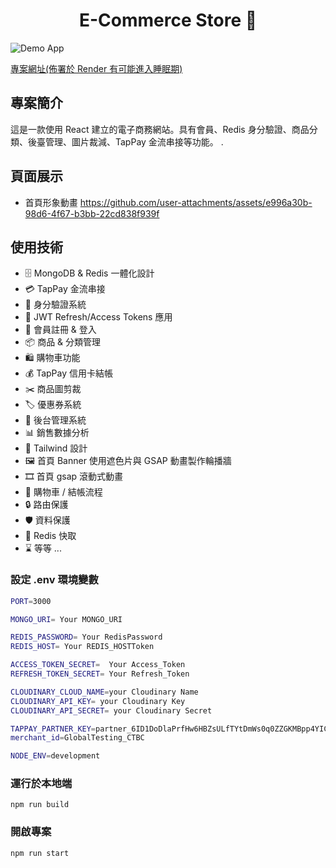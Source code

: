 <h1 align="center">E-Commerce Store 🛒</h1>

![Demo App](/frontend/public/screenshot-for-readme.png)

[專案網址(佈署於 Render 有可能進入睡眠期)](https://eaec-commerce.onrender.com/)

## 專案簡介

這是一款使用 React 建立的電子商務網站。具有會員、Redis 身分驗證、商品分類、後臺管理、圖片裁減、TapPay 金流串接等功能。
.
<br>
## 頁面展示
 - 首頁形象動畫
https://github.com/user-attachments/assets/e996a30b-98d6-4f67-b3bb-22cd838f939f




## 使用技術

- 🗄️ MongoDB & Redis 一體化設計
- 💳 TapPay 金流串接
- 🔐 身分驗證系統
- 🔑 JWT Refresh/Access Tokens 應用
- 📝 會員註冊 & 登入
- 📦 商品 & 分類管理
- 🛍️ 購物車功能
- 💰 TapPay 信用卡結帳
- ✂️ 商品圖剪裁
- 🏷️ 優惠券系統
- 👑 後台管理系統
- 📊 銷售數據分析
- 🎨 Tailwind 設計
- 🖼️ 首頁 Banner 使用遮色片與 GSAP 動畫製作輪播牆
- 🎞️ 首頁 gsap 滾動式動畫
- 🛒 購物車 / 結帳流程
- 🔒 路由保護
- 🛡️ 資料保護
- 🚀 Redis 快取
- ⌛ 等等 ...

### 設定 .env 環境變數

```bash
PORT=3000

MONGO_URI= Your MONGO_URI

REDIS_PASSWORD= Your RedisPassword
REDIS_HOST= Your REDIS_HOSTToken

ACCESS_TOKEN_SECRET=  Your Access_Token
REFRESH_TOKEN_SECRET= Your Refresh_Token

CLOUDINARY_CLOUD_NAME=your Cloudinary Name
CLOUDINARY_API_KEY= your Cloudinary Key
CLOUDINARY_API_SECRET= your Cloudinary Secret

TAPPAY_PARTNER_KEY=partner_6ID1DoDlaPrfHw6HBZsULfTYtDmWs0q0ZZGKMBpp4YICWBxgK97eK3RM
merchant_id=GlobalTesting_CTBC

NODE_ENV=development
```

### 運行於本地端

```shell
npm run build
```

### 開啟專案

```shell
npm run start
```

